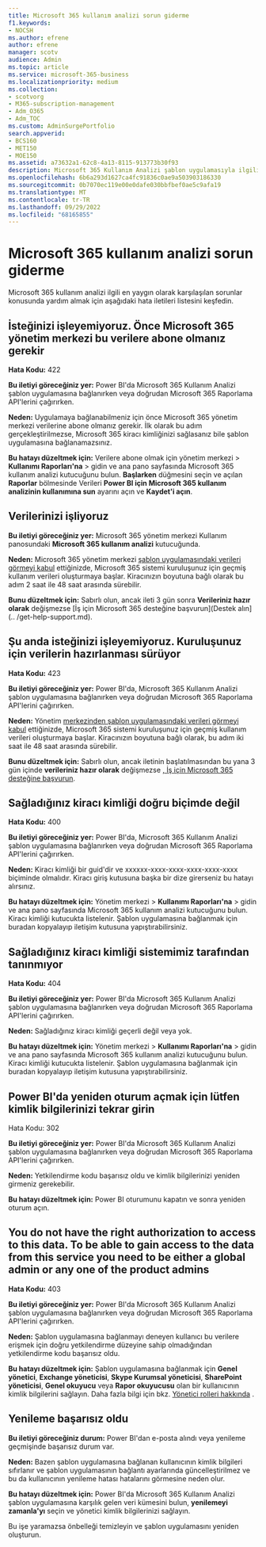```yaml
---
title: Microsoft 365 kullanım analizi sorun giderme
f1.keywords:
- NOCSH
ms.author: efrene
author: efrene
manager: scotv
audience: Admin
ms.topic: article
ms.service: microsoft-365-business
ms.localizationpriority: medium
ms.collection:
- scotvorg
- M365-subscription-management
- Adm_O365
- Adm_TOC
ms.custom: AdminSurgePortfolio
search.appverid:
- BCS160
- MET150
- MOE150
ms.assetid: a73632a1-62c8-4a13-8115-913773b30f93
description: Microsoft 365 Kullanım Analizi şablon uygulamasıyla ilgili sorunları gidermeyi öğrenin.
ms.openlocfilehash: 6b6a293d1627ca4fc91836c0ae9a503903186330
ms.sourcegitcommit: 0b7070ec119e00e0dafe030bbfbef0ae5c9afa19
ms.translationtype: MT
ms.contentlocale: tr-TR
ms.lasthandoff: 09/29/2022
ms.locfileid: "68165855"
---
```

# <a name="troubleshooting-microsoft-365-usage-analytics"></a>Microsoft 365 kullanım analizi sorun giderme

Microsoft 365 kullanım analizi ilgili en yaygın olarak karşılaşılan sorunlar konusunda yardım almak için aşağıdaki hata iletileri listesini keşfedin.
  
    
## <a name="we-are-unable-to-process-your-request-you-have-to-first-subscribe-to-this-data-from-the-microsoft-365-admin-center"></a>İsteğinizi işleyemiyoruz. Önce Microsoft 365 yönetim merkezi bu verilere abone olmanız gerekir

 **Hata Kodu:** 422 
  
 **Bu iletiyi göreceğiniz yer:** Power BI'da Microsoft 365 Kullanım Analizi şablon uygulamasına bağlanırken veya doğrudan Microsoft 365 Raporlama API'lerini çağırırken. 
  
 **Neden:** Uygulamaya bağlanabilmeniz için önce Microsoft 365 yönetim merkezi verilerine abone olmanız gerekir. İlk olarak bu adım gerçekleştirilmezse, Microsoft 365 kiracı kimliğinizi sağlasanız bile şablon uygulamasına bağlanamazsınız. 
  
 **Bu hatayı düzeltmek için:** Verilere abone olmak için yönetim merkezi \> **Kullanımı Raporları'na** \> gidin ve ana pano sayfasında Microsoft 365 kullanım analizi kutucuğunu bulun.<a href="https://go.microsoft.com/fwlink/p/?linkid=2074756" target="_blank"></a> **Başlarken** düğmesini seçin ve açılan **Raporlar** bölmesinde Verileri **Power BI için Microsoft 365 kullanım analizinin kullanımına sun** ayarını açın ve **Kaydet'i açın**.
  
## <a name="we-are-processing-your-data"></a>Verilerinizi işliyoruz

 **Bu iletiyi göreceğiniz yer:** Microsoft 365 yönetim merkezi Kullanım panosundaki **Microsoft 365 kullanım analizi** kutucuğunda. 
  
 **Neden:** Microsoft 365 yönetim merkezi [şablon uygulamasındaki verileri görmeyi kabul](enable-usage-analytics.md) ettiğinizde, Microsoft 365 sistemi kuruluşunuz için geçmiş kullanım verileri oluşturmaya başlar. Kiracınızın boyutuna bağlı olarak bu adım 2 saat ile 48 saat arasında sürebilir. 
  
 **Bunu düzeltmek için:** Sabırlı olun, ancak ileti 3 gün sonra **Verileriniz hazır olarak** değişmezse [İş için Microsoft 365 desteğine başvurun](Destek alın](.. /get-help-support.md).
  
## <a name="we-are-unable-to-process-your-request-at-this-time-we-are-still-preparing-the-data-for-your-organization"></a>Şu anda isteğinizi işleyemiyoruz. Kuruluşunuz için verilerin hazırlanması sürüyor

 **Hata Kodu:** 423 
  
 **Bu iletiyi göreceğiniz yer:** Power BI'da, Microsoft 365 Kullanım Analizi şablon uygulamasına bağlanırken veya doğrudan Microsoft 365 Raporlama API'lerini çağırırken. 
  
 **Neden:** Yönetim [merkezinden şablon uygulamasındaki verileri görmeyi kabul](enable-usage-analytics.md) ettiğinizde, Microsoft 365 sistemi kuruluşunuz için geçmiş kullanım verileri oluşturmaya başlar. Kiracınızın boyutuna bağlı olarak, bu adım iki saat ile 48 saat arasında sürebilir. 
  
 **Bunu düzeltmek için:** Sabırlı olun, ancak iletinin başlatılmasından bu yana 3 gün içinde **verileriniz hazır olarak** değişmezse [, İş için Microsoft 365 desteğine başvurun](../../business-video/get-help-support.md).
  
## <a name="the-tenant-id-you-provided-is-not-in-the-correct-format"></a>Sağladığınız kiracı kimliği doğru biçimde değil

 **Hata Kodu:** 400 
  
 **Bu iletiyi göreceğiniz yer:** Power BI'da, Microsoft 365 Kullanım Analizi şablon uygulamasına bağlanırken veya doğrudan Microsoft 365 Raporlama API'lerini çağırırken. 
  
 **Neden:** Kiracı kimliği bir guid'dir ve xxxxxx-xxxx-xxxx-xxxx-xxxx-xxxx biçiminde olmalıdır. Kiracı giriş kutusuna başka bir dize girerseniz bu hatayı alırsınız. 
  
 **Bu hatayı düzeltmek için:** Yönetim merkezi \> **Kullanımı Raporları'na** \> gidin ve ana pano sayfasında Microsoft 365 kullanım analizi kutucuğunu bulun.<a href="https://go.microsoft.com/fwlink/p/?linkid=2074756" target="_blank"></a> Kiracı kimliği kutucukta listelenir. Şablon uygulamasına bağlanmak için buradan kopyalayıp iletişim kutusuna yapıştırabilirsiniz. 
  
## <a name="the-tenant-id-you-provided-is-not-recognized-by-our-system"></a>Sağladığınız kiracı kimliği sistemimiz tarafından tanınmıyor

 **Hata Kodu:** 404 
  
 **Bu iletiyi göreceğiniz yer:** Power BI'da Microsoft 365 Kullanım Analizi şablon uygulamasına bağlanırken veya doğrudan Microsoft 365 Raporlama API'lerini çağırırken. 
  
 **Neden:** Sağladığınız kiracı kimliği geçerli değil veya yok. 
  
 **Bu hatayı düzeltmek için:** Yönetim merkezi \> **Kullanımı Raporları'na** \> gidin ve ana pano sayfasında Microsoft 365 kullanım analizi kutucuğunu bulun.<a href="https://go.microsoft.com/fwlink/p/?linkid=2074756" target="_blank"></a> Kiracı kimliği kutucukta listelenir. Şablon uygulamasına bağlanmak için buradan kopyalayıp iletişim kutusuna yapıştırabilirsiniz. 
  
## <a name="please-re-enter-your-credentials-to-sign-in-to-power-bi-again"></a>Power BI'da yeniden oturum açmak için lütfen kimlik bilgilerinizi tekrar girin

Hata Kodu: 302
  
 **Bu iletiyi göreceğiniz yer:** Power BI'da Microsoft 365 Kullanım Analizi şablon uygulamasına bağlanırken veya doğrudan Microsoft 365 Raporlama API'lerini çağırırken. 
  
 **Neden:** Yetkilendirme kodu başarısız oldu ve kimlik bilgilerinizi yeniden girmeniz gerekebilir. 
  
 **Bu hatayı düzeltmek için:** Power BI oturumunu kapatın ve sonra yeniden oturum açın. 
  
## <a name="you-do-not-have-the-right-authorization-to-access-to-this-data-to-be-able-to-gain-access-to-the-data-from-this-service-you-need-to-be-either-a-global-admin-or-any-one-of-the-product-admins"></a>You do not have the right authorization to access to this data. To be able to gain access to the data from this service you need to be either a global admin or any one of the product admins

 **Hata Kodu:** 403 
  
 **Bu iletiyi göreceğiniz yer:** Power BI'da Microsoft 365 Kullanım Analizi şablon uygulamasına bağlanırken veya doğrudan Microsoft 365 Raporlama API'lerini çağırırken. 
  
 **Neden:** Şablon uygulamasına bağlanmayı deneyen kullanıcı bu verilere erişmek için doğru yetkilendirme düzeyine sahip olmadığından yetkilendirme kodu başarısız oldu. 
  
 **Bu hatayı düzeltmek için:** Şablon uygulamasına bağlanmak için **Genel yönetici**, **Exchange yöneticisi**, **Skype Kurumsal yöneticisi**, **SharePoint yöneticisi**, **Genel okuyucu** veya **Rapor okuyucusu** olan bir kullanıcının kimlik bilgilerini sağlayın. Daha fazla bilgi için bkz. [Yönetici rolleri hakkında](../add-users/about-admin-roles.md) . 
  
## <a name="refresh-failed"></a>Yenileme başarısız oldu

 **Bu iletiyi göreceğiniz durum:** Power BI'dan e-posta alındı veya yenileme geçmişinde başarısız durum var. 
  
 **Neden:** Bazen şablon uygulamasına bağlanan kullanıcının kimlik bilgileri sıfırlanır ve şablon uygulamasının bağlantı ayarlarında güncelleştirilmez ve bu da kullanıcının yenileme hatası hatalarını görmesine neden olur. 
  
 **Bu hatayı düzeltmek için:** Power BI'da Microsoft 365 Kullanım Analizi şablon uygulamasına karşılık gelen veri kümesini bulun, **yenilemeyi zamanla'yı** seçin ve yönetici kimlik bilgilerinizi sağlayın. 
  
Bu işe yaramazsa önbelleği temizleyin ve şablon uygulamasını yeniden oluşturun.
  
  
